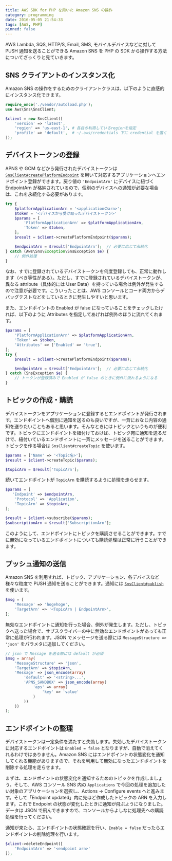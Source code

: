 ```yaml
---
title: AWS SDK for PHP を用いた Amazon SNS の操作
category: programming
date: 2016-05-05 21:54:33
tags: [AWS, PHP]
pinned: false
---
```


AWS Lambda, SQS, HTTP/S, Email, SMS, モバイルデバイスなどに対して PUSH 通知を送ることができる Amazon SNS を PHP の SDK から操作する方法についてざっくりと見ていきます。

## SNS クライアントのインスタンス化

Amazon SNS の操作をするためのクライアントクラスは、以下のように直感的にインスタンス化できます。

```php
require_once('./vendor/autoload.php');
use Aws\Sns\SnsClient;

$client = new SnsClient([
    'version' => 'latest',
    'region' => 'us-east-1', # 各自の利用しているregionを指定
    'profile' => 'default',  # ~/.aws/credentials 下に credential を置く
]);
```

## デバイストークンの登録

APNS や GCM などから発行されたデバイストークンは [`SnsClient#createPlatformEndpoint`](http://docs.aws.amazon.com/aws-sdk-php/v3/api/api-sns-2010-03-31.html#createplatformendpoint) を用いて対応するアプリケーションへエンドポイント登録ができます。戻り値の `'EndpointArn'` にデバイスに紐づく EndpointArn が格納されているので、個別のデバイスへの通知が必要な場合は、これを永続化する必要があります。

```php
try {
    $platformApplicationArn = '<applicationのarn>';
    $token = '<デバイスから受け取ったデバイストークン>'
    $params = [
        'PlatformApplicationArn' => $platformApplicationArn,
        'Token' => $token,
    ];
    $result = $client->createPlatformEndpoint($params);

    $endpointArn = $result['EndpointArn'];  // 必要に応じて永続化
} catch (Aws\Sns\Exception\SnsException $e) {
    // 例外処理
}
```

なお、すでに登録されているデバイストークンを何度登録しても、正常に動作します（べき等性がある）。ただし、すでに登録されているデバイストークンが、異なる attribute（具体的には User Data）を持っている場合は例外が発生するので注意が必要です。こういったことは、AWS コンソールとコード両方からデバッグテストなどをしているときに発生しやすいと思います。

また、エンドポイントの Enabled が false になっていることをチェックしたければ、以下のように Attributes を指定してあげれば例外のほうに流れてくれます。

```php
$params = [
    'PlatformApplicationArn' => $platformApplicationArn,
    'Token' => $token,
    'Attributes' => ['Enabled' => 'true'],
];
try {
    $result = $client->createPlatformEndpoint($params);

    $endpointArn = $result['EndpointArn'];  // 必要に応じて永続化
} catch (SnsException $e) {
    // トークンが登録済みで Enabled が false のときに例外に流れるようになる
}
```

## トピックの作成・購読

デバイストークンをアプリケーションに登録するとエンドポイントが発行されます。エンドポイントへ個別に通知を送るのも良いですが、一斉におなじ内容の通知を送りたいこともあると思います。そんなときにはトピックというものが便利です。トピックにエンドポイントを紐付けておけば、トピック宛に通知を送るだけで、紐付いているエンドポイントに一斉にメッセージを送ることができます。トピックを作る場合は `SnsClient#createTopic` を使います。

```php
$params = ['Name' => '<Topic名>'];
$result = $client->createTopic($params);

$topicArn = $result['TopicArn'];
```

続いてエンドポイントが `TopicArn` を購読するように処理を走らせます。

```php
$params = [
   'Endpoint' => $endpointArn,
    'Protocol' => 'Application',
    'TopicArn' => $topicArn,
];

$result = $client->subscribe($params);
$subscriptionArn = $result['SubscriptionArn'];
```

このようにして、エンドポイントにトピックを購読させることができます。すでに無効になっているエンドポイントについても購読処理は正常に行うことができます。

## プッシュ通知の送信

Amazon SNS を利用すれば、トピック、アプリケーション、各デバイスなど様々な粒度で PUSH 通知を送ることができます。通知には [`SnsClient#publish`](http://docs.aws.amazon.com/aws-sdk-php/v3/api/api-sns-2010-03-31.html#publish) を使います。

```php
$msg = [
    'Message' => 'hogehoge',
    'TargetArn' => '<TopicArn | EndpointArn>',
];
```

無効なエンドポイントに通知を行った場合、例外が発生します。ただし、トピックへ送った場合で、サブスクライバーの中に無効なエンドポイントがあっても正常に処理が行われます。JSON でメッセージを送る際には `MessageStructure => 'json'` をパラメタに追加してください。

```php
// json で Message を送る際には default が必須
$msg = array(
    'MessageStructure' => 'json',
    'TargetArn' => $topicArn,
    'Message' => json_encode(array(
        'default' => '<string>...',
        'APNS_SANDBOX' => json_encode(array(
            'aps' => array(
                'key' => 'value'
            )
        ))
    ))
);
```

## エンドポイントの整理

デバイストークンは一定条件を満たすと失効します。失効したデバイストークンに対応するエンドポイントは `Enabled = false` となりますが、自動で消えてくれるわけではありません。Amazon SNS にはエンドポイントの状態変化を通知してくれる機能がありますので、それを利用して無効になったエンドポイントを削除する処理を走らせます。

まずは、エンドポイントの状態変化を通知するためのトピックを作成しましょう。そして、AWS コンソール SNS 内の `Applications` で今回の処理を追加したい対象のアプリケーションを選択し、Actions -> Configure events へと進みます。そして「Endpoint updated」内に先ほど作成したトピックの ARN を入力します。これで Endpoint の状態が変化したときに通知が飛ぶようになりました。データは JSON で飛んできますので、コンソールからよしなに処理先への購読処理を行ってください。

通知が来たら、エンドポイントの状態確認を行い、`Enable = false` だったらエンドポイントの削除処理を行います。

```php
$client->deleteEndpoint([
    'EndpointArn' => '<endpoint arn>'
]);
```
